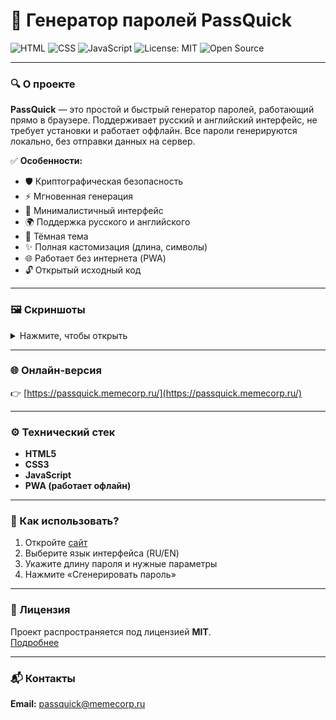 # 🔐 Генератор паролей PassQuick

![HTML](https://img.shields.io/badge/HTML-orange?style=for-the-badge&logo=html5)
![CSS](https://img.shields.io/badge/CSS-blue?style=for-the-badge&logo=css3)
![JavaScript](https://img.shields.io/badge/JavaScript-yellow?style=for-the-badge&logo=javascript)
![License: MIT](https://img.shields.io/badge/License-MIT-green?style=for-the-badge)
![Open Source](https://img.shields.io/badge/Open%20Source-Yes-brightgreen?style=for-the-badge)

---

### 🔍 О проекте
**PassQuick** — это простой и быстрый генератор паролей, работающий прямо в браузере. Поддерживает русский и английский интерфейс, не требует установки и работает оффлайн. Все пароли генерируются локально, без отправки данных на сервер.

✅ **Особенности:**
- 🛡️ Криптографическая безопасность
- ⚡ Мгновенная генерация
- 🎯 Минималистичный интерфейс
- 🌍 Поддержка русского и английского
- 🖤 Тёмная тема
- ✨ Полная кастомизация (длина, символы)
- 🌐 Работает без интернета (PWA)
- 🔓 Открытый исходный код

---

### 🖼 Скриншоты

<details>
  <summary>Нажмите, чтобы открыть</summary>
  
  ![Главная страница](gh-assets/screenshot1-ru.png)
  ![Генератор паролей](gh-assets/screenshot2-ru.png)
  ![Генератор паролей](gh-assets/screenshot3-ru.png)
  ![Генератор паролей](gh-assets/screenshot4-ru.png)
  ![О проекте](gh-assets/screenshot5-ru.png)

</details>

---

### 🌐 Онлайн-версия
👉 [https://passquick.memecorp.ru/](https://passquick.memecorp.ru/)

---

### ⚙️ Технический стек
- **HTML5**
- **CSS3**
- **JavaScript**
- **PWA (работает офлайн)**

---

### 🔎 Как использовать?
1. Откройте [сайт](https://passquick.memecorp.ru/)
2. Выберите язык интерфейса (RU/EN)
3. Укажите длину пароля и нужные параметры
4. Нажмите «Сгенерировать пароль»

---

### 📄 Лицензия
Проект распространяется под лицензией **MIT**.  
[Подробнее](LICENSE)

---

### 📬 Контакты
**Email:** passquick@memecorp.ru
